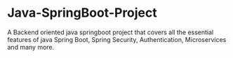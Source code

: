 # Java-SpringBoot-Project
A Backend oriented java springboot project that covers all the essential features of java Spring Boot, Spring Security, Authentication, Microservices and many more.
